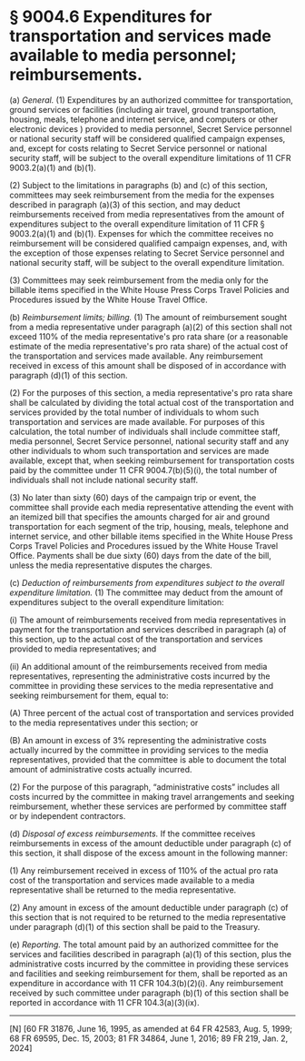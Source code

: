 # § 9004.6   Expenditures for transportation and services made available to media personnel; reimbursements.

(a) *General.* (1) Expenditures by an authorized committee for transportation, ground services or facilities (including air travel, ground transportation, housing, meals, telephone and internet service, and computers or other electronic devices ) provided to media personnel, Secret Service personnel or national security staff will be considered qualified campaign expenses, and, except for costs relating to Secret Service personnel or national security staff, will be subject to the overall expenditure limitations of 11 CFR 9003.2(a)(1) and (b)(1).


(2) Subject to the limitations in paragraphs (b) and (c) of this section, committees may seek reimbursement from the media for the expenses described in paragraph (a)(3) of this section, and may deduct reimbursements received from media representatives from the amount of expenditures subject to the overall expenditure limitation of 11 CFR § 9003.2(a)(1) and (b)(1). Expenses for which the committee receives no reimbursement will be considered qualified campaign expenses, and, with the exception of those expenses relating to Secret Service personnel and national security staff, will be subject to the overall expenditure limitation.


(3) Committees may seek reimbursement from the media only for the billable items specified in the White House Press Corps Travel Policies and Procedures issued by the White House Travel Office.


(b) *Reimbursement limits; billing.* (1) The amount of reimbursement sought from a media representative under paragraph (a)(2) of this section shall not exceed 110% of the media representative's pro rata share (or a reasonable estimate of the media representative's pro rata share) of the actual cost of the transportation and services made available. Any reimbursement received in excess of this amount shall be disposed of in accordance with paragraph (d)(1) of this section.


(2) For the purposes of this section, a media representative's pro rata share shall be calculated by dividing the total actual cost of the transportation and services provided by the total number of individuals to whom such transportation and services are made available. For purposes of this calculation, the total number of individuals shall include committee staff, media personnel, Secret Service personnel, national security staff and any other individuals to whom such transportation and services are made available, except that, when seeking reimbursement for transportation costs paid by the committee under 11 CFR 9004.7(b)(5)(i), the total number of individuals shall not include national security staff.


(3) No later than sixty (60) days of the campaign trip or event, the committee shall provide each media representative attending the event with an itemized bill that specifies the amounts charged for air and ground transportation for each segment of the trip, housing, meals, telephone and internet service, and other billable items specified in the White House Press Corps Travel Policies and Procedures issued by the White House Travel Office. Payments shall be due sixty (60) days from the date of the bill, unless the media representative disputes the charges.


(c) *Deduction of reimbursements from expenditures subject to the overall expenditure limitation.* (1) The committee may deduct from the amount of expenditures subject to the overall expenditure limitation:


(i) The amount of reimbursements received from media representatives in payment for the transportation and services described in paragraph (a) of this section, up to the actual cost of the transportation and services provided to media representatives; and


(ii) An additional amount of the reimbursements received from media representatives, representing the administrative costs incurred by the committee in providing these services to the media representative and seeking reimbursement for them, equal to:


(A) Three percent of the actual cost of transportation and services provided to the media representatives under this section; or


(B) An amount in excess of 3% representing the administrative costs actually incurred by the committee in providing services to the media representatives, provided that the committee is able to document the total amount of administrative costs actually incurred.


(2) For the purpose of this paragraph, “administrative costs” includes all costs incurred by the committee in making travel arrangements and seeking reimbursement, whether these services are performed by committee staff or by independent contractors.


(d) *Disposal of excess reimbursements.* If the committee receives reimbursements in excess of the amount deductible under paragraph (c) of this section, it shall dispose of the excess amount in the following manner:


(1) Any reimbursement received in excess of 110% of the actual pro rata cost of the transportation and services made available to a media representative shall be returned to the media representative.


(2) Any amount in excess of the amount deductible under paragraph (c) of this section that is not required to be returned to the media representative under paragraph (d)(1) of this section shall be paid to the Treasury.


(e) *Reporting.* The total amount paid by an authorized committee for the services and facilities described in paragraph (a)(1) of this section, plus the administrative costs incurred by the committee in providing these services and facilities and seeking reimbursement for them, shall be reported as an expenditure in accordance with 11 CFR 104.3(b)(2)(i). Any reimbursement received by such committee under paragraph (b)(1) of this section shall be reported in accordance with 11 CFR 104.3(a)(3)(ix).



---

[N] [60 FR 31876, June 16, 1995, as amended at 64 FR 42583, Aug. 5, 1999; 68 FR 69595, Dec. 15, 2003; 81 FR 34864, June 1, 2016; 89 FR 219, Jan. 2, 2024]




